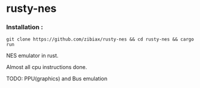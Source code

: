 # rusty-nes

### Installation :

`git clone https://github.com/zibiax/rusty-nes && cd rusty-nes && cargo run`

NES emulator in rust.

Almost all cpu instructions done.

TODO: PPU(graphics) and Bus emulation
